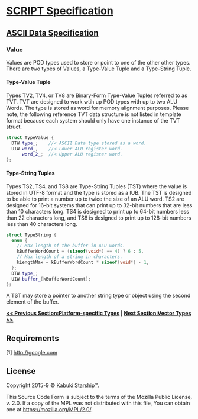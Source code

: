 # [SCRIPT Specification](../)

## [ASCII Data Specification](./)

### Value

Values are POD types used to store or point to one of the other other types. There are two types of Values, a Type-Value Tuple and a Type-String Tuple.

#### Type-Value Tuple

Types TV2, TV4, or TV8  are Binary-Form Type-Value Tuples referred to as TVT. TVT are designed to work wtih up POD types with up to two ALU Words. The type is stored as word for memory alignment purposes. Please note, the following reference TVT data structure is not listed in template format because each system should only have one instance of the TVT struct.

```C++
struct TypeValue {
  DTW type_;    //< ASCII Data type stored as a word.
  UIW word_,    //< Lower ALU register word.
      word_2_;  //< Upper ALU register word.
};
```

#### Type-String Tuples

Types TS2, TS4, and TS8 are Type-String Tuples (TST) where the value is stored in UTF-8 format and the type is stored as a IUB. The TST is designed to be able to print a number up to twice the size of an ALU word. TS2 are designed for 16-bit systems that can print up to 32-bit numbers that are less than 10 characters long. TS4 is designed to print up to 64-bit numbers less than 22 characters long, and TS8 is designed to print up to 128-bit numbers less than 40 characters long.

```C++
struct TypeString {
  enum {
    // Max length of the buffer in ALU words.
    kBufferWordCount = (sizeof(void*) == 4) ? 6 : 5,
    // Max length of a string in characters.
    kLengthMax = kBufferWordCount * sizeof(void*) - 1,
  };
  DTW type_;
  UIW buffer_[kBufferWordCount];
};
```

A TST may store a pointer to another string type or object using the second element of the buffer.

**[<< Previous Section:Platform-specific Types](./platform_specific_pod_types) | [Next Section:Vector Types >>](./vector_types/)**

## Requirements

[1] http://google.com

## License

Copyright 2015-9 © [Kabuki Starship™](https://kabukistarship.com).

This Source Code Form is subject to the terms of the Mozilla Public License, v. 2.0. If a copy of the MPL was not distributed with this file, You can obtain one at <https://mozilla.org/MPL/2.0/>.
